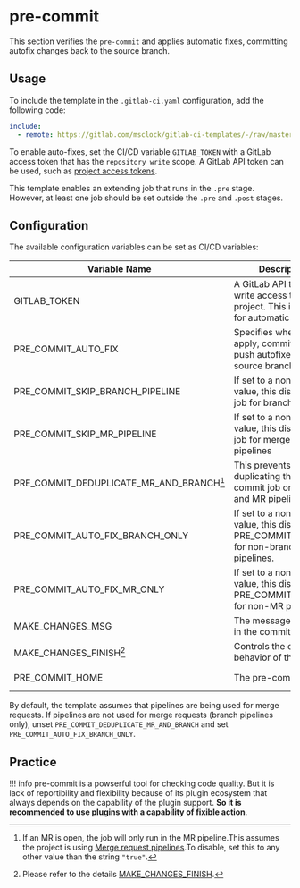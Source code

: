 # pre-commit

This section verifies the `pre-commit` and applies automatic fixes, committing autofix changes back to the source branch.

## Usage

To include the template in the `.gitlab-ci.yaml` configuration, add the following code:

```yaml
include:
  - remote: https://gitlab.com/msclock/gitlab-ci-templates/-/raw/master/jobs/Pre-Commit.gitlab-ci.yml
```

To enable auto-fixes, set the CI/CD variable `GITLAB_TOKEN` with a GitLab access token that has the `repository write` scope. A GitLab API token can be used, such as [project access tokens](https://docs.gitlab.com/ee/user/project/settings/project_access_tokens.html).

This template enables an extending job that runs in the `.pre` stage. However, at least one job should be set outside the `.pre` and `.post` stages.

## Configuration

The available configuration variables can be set as CI/CD variables:

| Variable Name                            | Description                                                                                | Default                                 |
|------------------------------------------|--------------------------------------------------------------------------------------------|-----------------------------------------|
| GITLAB_TOKEN                             | A GitLab API token with write access to the project. This is required for automatic fixes. |                                         |
| PRE_COMMIT_AUTO_FIX                      | Specifies whether to apply, commit, and push autofixes to the source branch                | 1                                       |
| PRE_COMMIT_SKIP_BRANCH_PIPELINE          | If set to a non-empty value, this disables the job for branch pipelines                    |                                         |
| PRE_COMMIT_SKIP_MR_PIPELINE              | If set to a non-empty value, this disables the job for merge request pipelines             |                                         |
| PRE_COMMIT_DEDUPLICATE_MR_AND_BRANCH[^1] | This prevents duplicating the pre-commit job on branch and MR pipelines.                   | "true"                                  |
| PRE_COMMIT_AUTO_FIX_BRANCH_ONLY          | If set to a non-empty value, this disables PRE_COMMIT_AUTOFIX for non-branch pipelines.    |                                         |
| PRE_COMMIT_AUTO_FIX_MR_ONLY              | If set to a non-empty value, this disables PRE_COMMIT_AUTOFIX for non-MR pipelines.        |                                         |
| MAKE_CHANGES_MSG                         | The message to include in the commit message.                                              | "style(ci): auto fixes from pre-commit" |
| MAKE_CHANGES_FINISH[^2]                      | Controls the exit behavior of the CI job.                                                  | "error"                                 |
| PRE_COMMIT_HOME                          | The pre-commit cache                                                                       | "$CI_PROJECT_DIR/.cache/.pre-commit"    |

By default, the template assumes that pipelines are being used for merge requests. If pipelines are not used for merge requests (branch pipelines only), unset `PRE_COMMIT_DEDUPLICATE_MR_AND_BRANCH` and set `PRE_COMMIT_AUTO_FIX_BRANCH_ONLY`.

## Practice

!!! info
    pre-commit is a powserful tool for checking code quality. But it is lack of reportibility and flexibility because of its plugin ecosystem that always depends on the capability of the plugin support. **So it is recommended to use plugins with a capability of fixible action**.

[^1]: If an MR is open, the job will only run in the MR pipeline.This assumes the project is using [Merge request pipelines](https://gitlab.com/ee/ci/pipelines/merge_request_pipelines.html).To disable, set this to any other value than the string `"true"`.
[^2]: Please refer to the details [MAKE_CHANGES_FINISH](make_changes.md#configuration).
